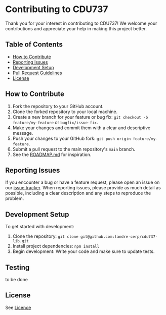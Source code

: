 # Contributing to CDU737

Thank you for your interest in contributing to CDU737!
We welcome your contributions and appreciate your help in making this project better.

## Table of Contents

- [How to Contribute](#how-to-contribute)
- [Reporting Issues](#reporting-issues)
- [Development Setup](#development-setup)
- [Pull Request Guidelines](#pull-request-guidelines)
- [License](#license)

## How to Contribute

1. Fork the repository to your GitHub account.
2. Clone the forked repository to your local machine.
3. Create a new branch for your feature or bug fix: `git checkout -b feature/my-feature` or `bugfix/issue-fix`.
4. Make your changes and commit them with a clear and descriptive message.
5. Push your changes to your GitHub fork: `git push origin feature/my-feature`.
6. Submit a pull request to the main repository's `main` branch.
7. See the [ROADMAP.md](ROADMAP.md) for inspiration.

## Reporting Issues

If you encounter a bug or have a feature request, please open an issue on our [issue tracker](https://github.com/landre-cerp/cdu737-lib/issues). When reporting issues, please provide as much detail as possible, including a clear description and any steps to reproduce the problem.

## Development Setup

To get started with development:

1. Clone the repository: `git clone git@github.com:landre-cerp/cdu737-lib.git`
2. Install project dependencies: `npm install`
3. Begin development: Write your code and make sure to update tests.

## Testing

to be done

## License

See [Licence](LICENCE-bsd.txt)

